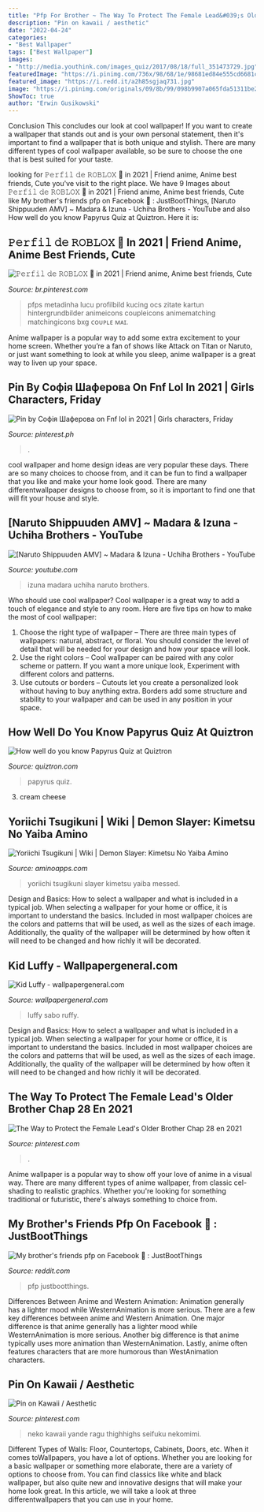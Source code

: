 ```yaml
---
title: "Pfp For Brother ~ The Way To Protect The Female Lead&#039;s Older Brother Chap 28 En 2021"
description: "Pin on kawaii / aesthetic"
date: "2022-04-24"
categories:
- "Best Wallpaper"
tags: ["Best Wallpaper"]
images:
- "http://media.youthink.com/images_quiz/2017/08/18/full_351473729.jpg"
featuredImage: "https://i.pinimg.com/736x/98/68/1e/98681ed84e555cd6681ccca5e9ef38f6.jpg"
featured_image: "https://i.redd.it/a2h85sgjaq731.jpg"
image: "https://i.pinimg.com/originals/09/8b/99/098b9907a065fda51311be26311fc81d.jpg"
ShowToc: true
author: "Erwin Gusikowski"
---
```



Conclusion
This concludes our look at cool wallpaper! If you want to create a wallpaper that stands out and is your own personal statement, then it's important to find a wallpaper that is both unique and stylish. There are many different types of cool wallpaper available, so be sure to choose the one that is best suited for your taste.

	

		
looking for 𝙿𝚎𝚛𝚏𝚒𝚕 𝚍𝚎 𝚁𝙾𝙱𝙻𝙾𝚇 🌱 in 2021 | Friend anime, Anime best friends, Cute you've visit to the right place. We have 9 Images about 𝙿𝚎𝚛𝚏𝚒𝚕 𝚍𝚎 𝚁𝙾𝙱𝙻𝙾𝚇 🌱 in 2021 | Friend anime, Anime best friends, Cute like My brother&#039;s friends pfp on Facebook 🤠 : JustBootThings, [Naruto Shippuuden AMV] ~ Madara &amp; Izuna - Uchiha Brothers - YouTube and also How well do you know Papyrus Quiz at Quiztron. Here it is:
		
    
## 𝙿𝚎𝚛𝚏𝚒𝚕 𝚍𝚎 𝚁𝙾𝙱𝙻𝙾𝚇 🌱 In 2021 | Friend Anime, Anime Best Friends, Cute

<img loading=lazy src="https://i.pinimg.com/736x/98/68/1e/98681ed84e555cd6681ccca5e9ef38f6.jpg" onerror="this.onerror=null;this.src='https://tse3.mm.bing.net/th?id=OIP.cMcJdO3nCRbTTvTM4VWcGAHaHa&amp;pid=15.1';" alt="𝙿𝚎𝚛𝚏𝚒𝚕 𝚍𝚎 𝚁𝙾𝙱𝙻𝙾𝚇 🌱 in 2021 | Friend anime, Anime best friends, Cute">

_Source: br.pinterest.com_

>pfps metadinha lucu profilbild kucing ocs zitate kartun hintergrundbilder animeicons coupleicons animematching matchingicons bxg ᴄᴏᴜᴘʟᴇ ᴍᴀɪ. 

	

Anime wallpaper is a popular way to add some extra excitement to your home screen. Whether you’re a fan of shows like Attack on Titan or Naruto, or just want something to look at while you sleep, anime wallpaper is a great way to liven up your space.

    
## Pin By Софія Шаферова On Fnf Lol In 2021 | Girls Characters, Friday

<img loading=lazy src="https://i.pinimg.com/736x/0d/d2/68/0dd268ae3ceb5bbb0f1d881c10882393.jpg" onerror="this.onerror=null;this.src='https://tse4.mm.bing.net/th?id=OIP.5nIImOik1EP2_4QY8DaZ1wHaI8&amp;pid=15.1';" alt="Pin by Софія Шаферова on Fnf lol in 2021 | Girls characters, Friday">

_Source: pinterest.ph_

>. 

	

cool wallpaper and home design ideas are very popular these days. There are so many choices to choose from, and it can be fun to find a wallpaper that you like and make your home look good. There are many differentwallpaper designs to choose from, so it is important to find one that will fit your house and style.

    
## [Naruto Shippuuden AMV] ~ Madara &amp; Izuna - Uchiha Brothers - YouTube

<img loading=lazy src="http://i.ytimg.com/vi/NmyvyneEXLw/maxresdefault.jpg" onerror="this.onerror=null;this.src='https://tse1.mm.bing.net/th?id=OIP.NFAIZkQ2M95TEexFW6tn4QHaEK&amp;pid=15.1';" alt="[Naruto Shippuuden AMV] ~ Madara &amp; Izuna - Uchiha Brothers - YouTube">

_Source: youtube.com_

>izuna madara uchiha naruto brothers. 

	

Who should use cool wallpaper?
Cool wallpaper is a great way to add a touch of elegance and style to any room. Here are five tips on how to make the most of cool wallpaper: 
1) Choose the right type of wallpaper – There are three main types of wallpapers: natural, abstract, or floral. You should consider the level of detail that will be needed for your design and how your space will look. 
2) Use the right colors – Cool wallpaper can be paired with any color scheme or pattern. If you want a more unique look, Experiment with different colors and patterns. 
3) Use cutouts or borders – Cutouts let you create a personalized look without having to buy anything extra. Borders add some structure and stability to your wallpaper and can be used in any position in your space.

    
## How Well Do You Know Papyrus Quiz At Quiztron

<img loading=lazy src="http://media.youthink.com/images_quiz/2017/08/18/full_351473729.jpg" onerror="this.onerror=null;this.src='https://tse3.mm.bing.net/th?id=OIP.Mb0wS9TY5UG7oTcegUfOYwAAAA&amp;pid=15.1';" alt="How well do you know Papyrus Quiz at Quiztron">

_Source: quiztron.com_

>papyrus quiz. 

	

3. cream cheese 

    
## Yoriichi Tsugikuni | Wiki | Demon Slayer: Kimetsu No Yaiba Amino

<img loading=lazy src="https://pm1.narvii.com/7388/c07ba5999c811bd0e163a1313ee51b4b7a0ab543r1-1029-1578v2_hq.jpg" onerror="this.onerror=null;this.src='https://tse2.mm.bing.net/th?id=OIP.e1T9SO3DSE88RG09Ixx3zwHaLX&amp;pid=15.1';" alt="Yoriichi Tsugikuni | Wiki | Demon Slayer: Kimetsu No Yaiba Amino">

_Source: aminoapps.com_

>yoriichi tsugikuni slayer kimetsu yaiba messed. 

	

Design and Basics: How to select a wallpaper and what is included in a typical job.
When selecting a wallpaper for your home or office, it is important to understand the basics. Included in most wallpaper choices are the colors and patterns that will be used, as well as the sizes of each image. Additionally, the quality of the wallpaper will be determined by how often it will need to be changed and how richly it will be decorated.

    
## Kid Luffy - Wallpapergeneral.com

<img loading=lazy src="https://i.pinimg.com/originals/09/8b/99/098b9907a065fda51311be26311fc81d.jpg" onerror="this.onerror=null;this.src='https://tse3.mm.bing.net/th?id=OIP.3hes6ap4Cr-lIFn100i32AHaHa&amp;pid=15.1';" alt="Kid Luffy - wallpapergeneral.com">

_Source: wallpapergeneral.com_

>luffy sabo ruffy. 

	

Design and Basics: How to select a wallpaper and what is included in a typical job.
When selecting a wallpaper for your home or office, it is important to understand the basics. Included in most wallpaper choices are the colors and patterns that will be used, as well as the sizes of each image. Additionally, the quality of the wallpaper will be determined by how often it will need to be changed and how richly it will be decorated.

    
## The Way To Protect The Female Lead&#039;s Older Brother Chap 28 En 2021

<img loading=lazy src="https://i.pinimg.com/736x/03/83/cb/0383cbf8535c43bb2714d265702946c2.jpg" onerror="this.onerror=null;this.src='https://tse4.mm.bing.net/th?id=OIP.SI-iopouB2GP3QawbVpbZgHaNd&amp;pid=15.1';" alt="The Way to Protect the Female Lead&#039;s Older Brother Chap 28 en 2021">

_Source: pinterest.com_

>. 

	

Anime wallpaper is a popular way to show off your love of anime in a visual way. There are many different types of anime wallpaper, from classic cel-shading to realistic graphics. Whether you're looking for something traditional or futuristic, there's always something to choice from.

    
## My Brother&#039;s Friends Pfp On Facebook 🤠 : JustBootThings

<img loading=lazy src="https://i.redd.it/a2h85sgjaq731.jpg" onerror="this.onerror=null;this.src='https://tse1.mm.bing.net/th?id=OIP.v_U96G0TE-VEimYUkZmCIgAAAA&amp;pid=15.1';" alt="My brother&#039;s friends pfp on Facebook 🤠 : JustBootThings">

_Source: reddit.com_

>pfp justbootthings. 

	

Differences Between Anime and Western Animation: Animation generally has a lighter mood while WesternAnimation is more serious.
There are a few key differences between anime and Western Animation. One major difference is that anime generally has a lighter mood while WesternAnimation is more serious. Another big difference is that anime typically uses more animation than WesternAnimation. Lastly, anime often features characters that are more humorous than WestAnimation characters.

    
## Pin On Kawaii / Aesthetic

<img loading=lazy src="https://i.pinimg.com/736x/4a/b0/c9/4ab0c952caea9706a024225665916fd4.jpg" onerror="this.onerror=null;this.src='https://tse4.mm.bing.net/th?id=OIP.NM5iool2Wgi_KA8jJ1x-0QHaKf&amp;pid=15.1';" alt="Pin on Kawaii / Aesthetic">

_Source: pinterest.com_

>neko kawaii yande ragu thighhighs seifuku nekomimi. 

	

Different Types of Walls: Floor, Countertops, Cabinets, Doors, etc.
When it comes toWallpapers, you have a lot of options. Whether you are looking for a basic wallpaper or something more elaborate, there are a variety of options to choose from. You can find classics like white and black wallpaper, but also quite new and innovative designs that will make your home look great. In this article, we will take a look at three differentwallpapers that you can use in your home.

